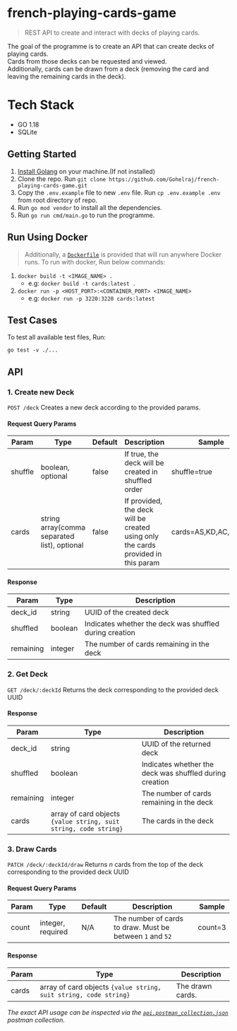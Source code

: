 # french-playing-cards-game

> REST API to create and interact with decks of playing cards.

The goal of the programme is to create an API that can create decks of playing cards. \
Cards from those decks can be requested and viewed.\
Additionally, cards can be drawn from a deck (removing the card and leaving the remaining cards in the deck).
# Tech Stack
 - GO 1.18
 - SQLite
 
## Getting Started

1. [Install Golang](https://go.dev/doc/install) on your machine.(If not installed)
2. Clone the repo. Run `git clone https://github.com/Gohelraj/french-playing-cards-game.git`
3. Copy the `.env.example` file to new `.env` file. Run `cp .env.example .env` from root directory of repo.
4. Run `go mod vendor` to install all the dependencies.
5. Run `go run cmd/main.go` to run the programme.

## Run Using Docker

> Additionally, a [`Dockerfile`](./Dockerfile) is provided that will run anywhere Docker runs.
To run with docker, Run below commands:
1. `docker build -t <IMAGE_NAME> .`
    - e.g: `docker build -t cards:latest .`
2. `docker run -p <HOST_PORT>:<CONTAINER_PORT> <IMAGE_NAME>`
    - e.g: `docker run -p 3220:3220 cards:latest`


## Test Cases

To test all available test files, Run:
```
go test -v ./...
```

## API
### 1. Create new Deck
`POST /deck` Creates a new deck according to the provided params.
#### Request Query Params
| Param | Type | Default | Description| Sample |
| --- | --- | --- | --- | --- |
| shuffle | boolean, optional | false | If true, the deck will be created in shuffled order | shuffle=true
|cards| string array(comma separated list), optional| false | If provided, the deck will be created using only the cards provided in this param | cards=AS,KD,AC,2C,KH

#### Response
| Param | Type | Description|
| --- | --- | --- |
| deck_id | string | UUID of the created deck|
| shuffled | boolean | Indicates whether the deck was shuffled during creation |
| remaining | integer | The number of cards remaining in the deck |


### 2. Get Deck
`GET /deck/:deckId` Returns the deck corresponding to the provided deck UUID

#### Response
| Param | Type | Description | 
| --- | --- | --- |
| deck_id | string | UUID of the returned deck |
| shuffled | boolean | Indicates whether the deck was shuffled during creation |
| remaining | integer | The number of cards remaining in the deck |
| cards | array of card objects `{value string, suit string, code string}` | The cards in the deck |


### 3. Draw Cards
`PATCH /deck/:deckId/draw` Returns _n_ cards from the top of the deck corresponding to the provided deck UUID

#### Request Query Params
| Param | Type | Default | Description | Sample |
  | --- | --- | --- | --- | --- |
|count| integer, required| N/A | The number of cards to draw. Must be between `1` and `52` | count=3 |

#### Response
| Param | Type | Description|
| --- | --- | --- |
| cards | array of card objects `{value string, suit string, code string}` | The drawn cards. |

_The exact API usage can be inspected via the [`api.postman_collection.json`](./api.postman_collection.json) postman collection._
